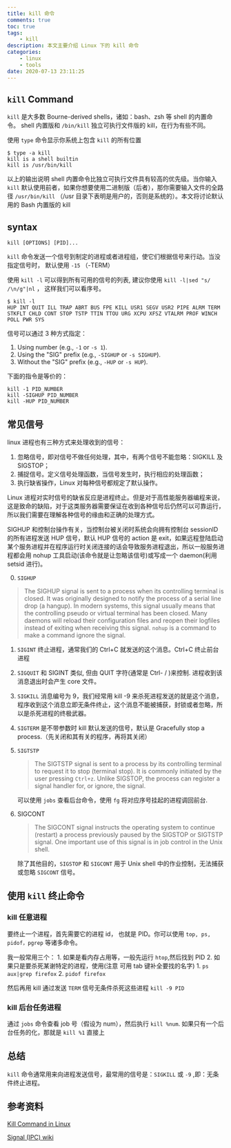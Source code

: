 ```yaml
---
title: kill 命令
comments: true
toc: true
tags:
    - kill
description: 本文主要介绍 Linux 下的 kill 命令
categories:
    - linux
    - tools
date: 2020-07-13 23:11:25
---
```


## `kill` Command

`kill` 是大多数 Bourne-derived shells，诸如：bash、zsh 等 shell 的内置命令。 shell 内置版和 `/bin/kill` 独立可执行文件版的 kill，在行为有些不同。

使用 `type` 命令显示你系统上包含 `kill` 的所有位置

```shell
$ type -a kill
kill is a shell builtin
kill is /usr/bin/kill
```

以上的输出说明 shell 内置命令比独立可执行文件具有较高的优先级。当你输入 `kill` 默认使用前者，如果你想要使用二进制版（后者），那你需要输入文件的全路径 `/usr/bin/kill` （/usr 目录下表明是用户的，否则是系统的）。本文将讨论默认用的 Bash 内置版的 kill

## syntax

`kill [OPTIONS] [PID]...`

`kill` 命令发送一个信号到制定的进程或者进程组，使它们根据信号来行动。当没指定信号时， 默认使用 `-15` （-TERM）

使用 `kill -l` 可以得到所有可用的信号的列表, 建议你使用 `kill -l|sed "s/ /\n/g"|nl` ， 这样我们可以看序号。

```shell
$ kill -l
HUP INT QUIT ILL TRAP ABRT BUS FPE KILL USR1 SEGV USR2 PIPE ALRM TERM STKFLT CHLD CONT STOP TSTP TTIN TTOU URG XCPU XFSZ VTALRM PROF WINCH POLL PWR SYS
```

信号可以通过 3 种方式指定：

1. Using number (e.g., `-1` or `-s 1`).
2. Using the "SIG" prefix (e.g., `-SIGHUP` or `-s SIGHUP`).
3. Without the "SIG" prefix (e.g., `-HUP` or `-s HUP`).

下面的指令是等价的：

```shell
kill -1 PID_NUMBER
kill -SIGHUP PID_NUMBER
kill -HUP PID_NUMBER
```

## 常见信号

linux 进程也有三种方式来处理收到的信号：

1. 忽略信号，即对信号不做任何处理，其中，有两个信号不能忽略：SIGKILL 及 SIGSTOP；
2. 捕捉信号。定义信号处理函数，当信号发生时，执行相应的处理函数；
3. 执行缺省操作，Linux 对每种信号都规定了默认操作。

Linux 进程对实时信号的缺省反应是进程终止。但是对于高性能服务器编程来说，这是致命的缺陷，对于这类服务器需要保证在收到各种信号后仍然可以可靠运行，所以我们需要在理解各种信号的缘由和正确的处理方式。

SIGHUP 和控制台操作有关，当控制台被关闭时系统会向拥有控制台 sessionID 的所有进程发送 HUP 信号，默认 HUP 信号的 action 是 exit，如果远程登陆启动某个服务进程并在程序运行时关闭连接的话会导致服务进程退出，所以一般服务进程都会用 nohup 工具启动(该命令就是让忽略该信号)或写成一个 daemon(利用 setsid 进行)。

0. `SIGHUP`

> The SIGHUP signal is sent to a process when its controlling terminal is closed. It was originally designed to notify the process of a serial line drop (a hangup). In modern systems, this signal usually means that the controlling pseudo or virtual terminal has been closed. Many daemons will reload their configuration files and reopen their logfiles instead of exiting when receiving this signal. `nohup` is a command to make a command ignore the signal.

1. `SIGINT` 终止进程，通常我们的 Ctrl+C 就发送的这个消息。Ctrl+C 终止前台进程

2. `SIGQUIT` 和 SIGINT 类似, 但由 QUIT 字符(通常是 Ctrl- / )来控制. 进程收到该消息退出时会产生 core 文件。

3. `SIGKILL` 消息编号为 9，我们经常用 kill -9 来杀死进程发送的就是这个消息，程序收到这个消息立即无条件终止，这个消息不能被捕获，封锁或者忽略，所以是杀死进程的终极武器。

4. `SIGTERM` 是不带参数时 kill 默认发送的信号，默认是 Gracefully stop a process.（先关闭和其有关的程序，再将其关闭）

5. `SIGTSTP`

    > The SIGTSTP signal is sent to a process by its controlling terminal to request it to stop (terminal stop). It is commonly initiated by the user pressing `Ctrl+z`. Unlike SIGSTOP, the process can register a signal handler for, or ignore, the signal.

    可以使用 `jobs` 查看后台命令，使用 `fg` 将对应序号挂起的进程调回前台.

6. SIGCONT

    > The SIGCONT signal instructs the operating system to continue (restart) a process previously paused by the SIGSTOP or SIGTSTP signal. One important use of this signal is in job control in the Unix shell.

    除了其他目的，`SIGSTOP` 和 `SIGCONT` 用于 Unix shell 中的作业控制，无法捕获或忽略 `SIGCONT` 信号。

## 使用 `kill` 终止命令

### kill 任意进程

要终止一个进程，首先需要它的进程 id， 也就是 PID。你可以使用 `top, ps, pidof，pgrep` 等诸多命令。

我一般常用三个： 1. 如果是看内存占用等，一般先运行 `htop`,然后找到 PID 2. 如果只是要杀死某谢特定的进程，使用(注意 可用 tab 键补全要找的名字) 1. `ps aux|grep firefox` 2. `pidof firefox`

然后再用 kill 通过发送 `TERM` 信号无条件杀死这些进程 `kill -9 PID`

### kill 后台任务进程

通过 `jobs` 命令查看 job 号（假设为 num），然后执行 `kill %num`.
如果只有一个后台任务的化，那就是 `kill %1` 直接上

## 总结

`kill` 命令通常用来向进程发送信号，最常用的信号是：`SIGKILL` 或 `-9` ,即：无条件终止进程。

## 参考资料

[Kill Command in Linux](https://linuxize.com/post/kill-command-in-linux/)

[Signal (IPC) wiki](<https://en.wikipedia.org/wiki/Signal_(IPC)>)
